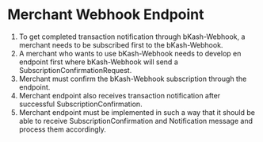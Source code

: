 # Merchant Webhook Endpoint
1. To get completed transaction notification through bKash-Webhook, a merchant needs to be subscribed first to the bKash-Webhook.
2. A merchant who wants to use bKash-Webhook needs to develop en endpoint first where bKash-Webhook will send a SubscriptionConfirmationRequest.
3. Merchant must confirm the bKash-Webhook subscription through the endpoint.
4. Merchant endpoint also receives transaction notification after successful SubscriptionConfirmation.
5. Merchant endpoint must be implemented in such a way that it should be able to receive SubscriptionConfirmation and Notification message and process them accordingly.
